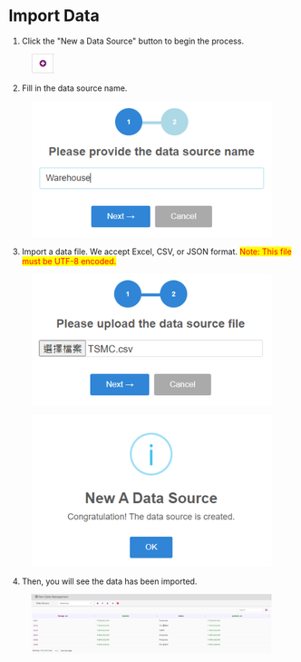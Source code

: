 # Import Data

1. Click the "New a Data Source" button to begin the process.

<figure><img src="../../../.gitbook/assets/image (141).png" alt=""><figcaption></figcaption></figure>

2. Fill in the data source name.&#x20;

<figure><img src="../../../.gitbook/assets/image (143).png" alt=""><figcaption></figcaption></figure>

3. Import a data file. We accept Excel, CSV, or JSON format. <mark style="color:red;">Note: This file must be UTF-8 encoded.</mark>&#x20;

<figure><img src="../../../.gitbook/assets/image (144).png" alt=""><figcaption></figcaption></figure>

<figure><img src="../../../.gitbook/assets/image (145).png" alt=""><figcaption></figcaption></figure>

4. Then, you will see the data has been imported.

<figure><img src="../../../.gitbook/assets/image (146).png" alt=""><figcaption></figcaption></figure>
